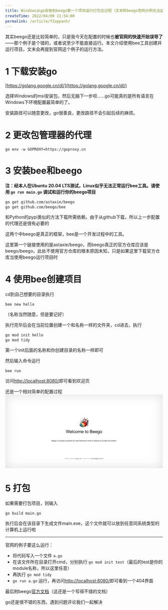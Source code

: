 ```yaml
---
title: Windows从go安装到beego第一个项目运行打包全过程（文末附beego官网示例无法运行的解决方案）
createTime: 2022/04/09 21:54:00
permalink: /article/f2oppanh/
---
```


其实beego还是比较简单的，只是我今天在配置的时候也**被官网的快速开始误导了**——那个例子是个错的，或者说至少不能直接运行。本文介绍使用bee工具创建并运行项目，文末会再提到官网这个例子的运行方法。

# 1 下载安装go

[https://golang.google.cn/dl/](https://golang.google.cn/dl/)

选择Windows的msi安装包，然后无脑下一步呗……go可能真的是所有语言在Windows下环境配置最简单的了。

安装路径可以随意更改，go很善良，更改路径不会引起后续的麻烦。

# 2 更改包管理器的代理

```text
go env -w GOPROXY=https://goproxy.cn
```

# 3 安装bee和beego

**注：经本人在Ubuntu 20.04 LTS测试，Linux似乎无法正常运行bee工具。请使用 `go run main.go` 调试和运行你的beego项目**

```text
go get github.com/astaxie/beego
go get github.com/beego/bee
```

和Python的pypi类似的方法下载所需依赖。由于从github下载，所以上一步配置的代理还是很有必要的

这两个中beego是真正的框架，bee是一个开发过程中的工具。

这里第一个链接使用的是astaxie/beego，而beego真正的官方仓库应该是beego/beego，此处不使用官方仓库的根本原因未知，只是如果这里下载官方仓库当使用beego运行项目时

# 4 使用bee创建项目

cd到自己想要的目录执行

```text
bee new hello
```

（名称当然随意，但是要记好）

执行完毕后会在当前位置创建一个和名称一样的文件夹，cd进去，执行

```text
go mod init hello
go mod tidy
```

第一个init后面的名称和你创建目录的名称一样即可

然后输入命令运行

```text
bee run
```

访问[http://localhost:8080/](http://localhost:8080/)即可看到欢迎页

还是一个相对简单的配置过程
![](../images/36bdb2b3c8eef3b5c414bdb585ddabf5.png)
# 5 打包

如果需要打包项目，则输入

```
go build main.go
```

执行后会在该目录下生成文件main.exe，这个文件就可以放到任意同系统类型的计算机上运行啦

---

官网的例子要这么运行：

- 将代码写入一个文件 `a.go`
- 在该文件所在目录打开cmd，分别执行 `go mod init test`（最后的test是你的module名称，所以这里任意）
- 再执行 `go mod tidy`
- `go run a.go` 运行，再访问[http://localhost:8080/](http://localhost:8080/)即可看到一个404界面

最后附beego[官方文档](https://beego.me/docs/quickstart/)（这还是一个写得不错的文档）

go还是很不错的东西，遇到问题评论我们一起解决
